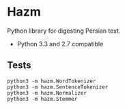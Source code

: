 Hazm
====

Python library for digesting Persian text.

+ Python 3.3 and 2.7 compatible

## Tests

	python3 -m hazm.WordTokenizer
	python3 -m hazm.SentenceTokenizer
	python3 -m hazm.Normalizer
	python3 -m hazm.Stemmer
